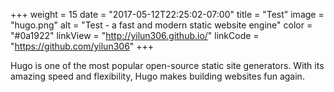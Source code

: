 +++
weight = 15
date = "2017-05-12T22:25:02-07:00"
title = "Test"
image = "hugo.png"
alt = "Test - a fast and modern static website engine"
color = "#0a1922"
linkView = "http://yilun306.github.io/"
linkCode = "https://github.com/yilun306"
+++

Hugo is one of the most popular open-source static site generators. 
With its amazing speed and flexibility, Hugo makes building websites fun again.